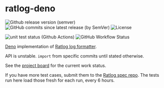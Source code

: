 # ratlog-deno

![Github release version (semver)](https://img.shields.io/github/v/release/legowerewolf/ratlog-deno?sort=semver)
![GitHub commits since latest release (by SemVer)](https://img.shields.io/github/commits-since/legowerewolf/ratlog-deno/latest?sort=semver)
![License](https://img.shields.io/github/license/legowerewolf/ratlog-deno)

![unit test status (Github Actions)](https://img.shields.io/github/workflow/status/legowerewolf/ratlog-deno/Deno?label=unit%20tests)
![GitHub Workflow Status](https://img.shields.io/github/workflow/status/legowerewolf/ratlog-deno/CodeQL?label=CodeQL%20vulnerability%20analysis)

[Deno](https://deno.land/) implementation of
[Ratlog log formatter](https://github.com/ratlog/ratlog-spec).

API is unstable. `import` from specific commits until stated otherwise.

See the [project board](https://github.com/legowerewolf/ratlog-deno/projects/1)
for the current work status.

If you have more test cases, submit them to the
[Ratlog spec repo](https://github.com/ratlog/ratlog-spec). The tests run here
load those fresh for each run, every 6 hours.
